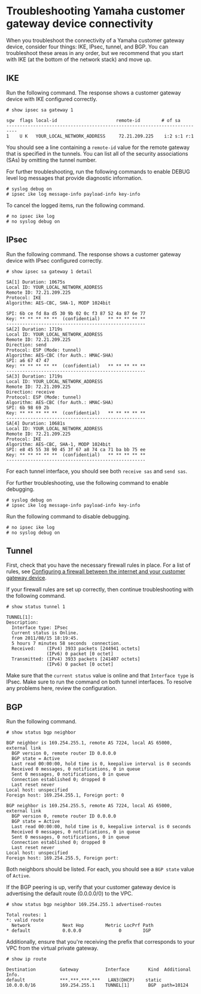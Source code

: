 # Troubleshooting Yamaha customer gateway device connectivity<a name="Yamaha_Troubleshooting"></a>

When you troubleshoot the connectivity of a Yamaha customer gateway device, consider four things: IKE, IPsec, tunnel, and BGP\. You can troubleshoot these areas in any order, but we recommend that you start with IKE \(at the bottom of the network stack\) and move up\.

## IKE<a name="YamahaIKE"></a>

Run the following command\. The response shows a customer gateway device with IKE configured correctly\.

```
# show ipsec sa gateway 1
```

```
sgw  flags local-id                      remote-id        # of sa
--------------------------------------------------------------------------
1    U K   YOUR_LOCAL_NETWORK_ADDRESS     72.21.209.225    i:2 s:1 r:1
```

You should see a line containing a `remote-id` value for the remote gateway that is specified in the tunnels\. You can list all of the security associations \(SAs\) by omitting the tunnel number\.

For further troubleshooting, run the following commands to enable DEBUG level log messages that provide diagnostic information\.

```
# syslog debug on
# ipsec ike log message-info payload-info key-info
```

To cancel the logged items, run the following command\.

```
# no ipsec ike log
# no syslog debug on
```

## IPsec<a name="YamahaIPsec"></a>

Run the following command\. The response shows a customer gateway device with IPsec configured correctly\.

```
# show ipsec sa gateway 1 detail
```

```
SA[1] Duration: 10675s
Local ID: YOUR_LOCAL_NETWORK_ADDRESS
Remote ID: 72.21.209.225
Protocol: IKE
Algorithm: AES-CBC, SHA-1, MODP 1024bit

SPI: 6b ce fd 8a d5 30 9b 02 0c f3 87 52 4a 87 6e 77 
Key: ** ** ** ** **  (confidential)   ** ** ** ** **
----------------------------------------------------
SA[2] Duration: 1719s
Local ID: YOUR_LOCAL_NETWORK_ADDRESS
Remote ID: 72.21.209.225
Direction: send
Protocol: ESP (Mode: tunnel)
Algorithm: AES-CBC (for Auth.: HMAC-SHA)
SPI: a6 67 47 47 
Key: ** ** ** ** **  (confidential)   ** ** ** ** **
----------------------------------------------------
SA[3] Duration: 1719s
Local ID: YOUR_LOCAL_NETWORK_ADDRESS
Remote ID: 72.21.209.225
Direction: receive
Protocol: ESP (Mode: tunnel)
Algorithm: AES-CBC (for Auth.: HMAC-SHA)
SPI: 6b 98 69 2b 
Key: ** ** ** ** **  (confidential)   ** ** ** ** **
----------------------------------------------------
SA[4] Duration: 10681s
Local ID: YOUR_LOCAL_NETWORK_ADDRESS
Remote ID: 72.21.209.225
Protocol: IKE
Algorithm: AES-CBC, SHA-1, MODP 1024bit
SPI: e8 45 55 38 90 45 3f 67 a8 74 ca 71 ba bb 75 ee 
Key: ** ** ** ** **  (confidential)   ** ** ** ** **
----------------------------------------------------
```

For each tunnel interface, you should see both `receive sas` and `send sas`\.

For further troubleshooting, use the following command to enable debugging\.

```
# syslog debug on
# ipsec ike log message-info payload-info key-info
```

Run the following command to disable debugging\.

```
# no ipsec ike log
# no syslog debug on
```

## Tunnel<a name="YamahaTunnel"></a>

First, check that you have the necessary firewall rules in place\. For a list of rules, see [Configuring a firewall between the internet and your customer gateway device](your-cgw.md#FirewallRules)\.

If your firewall rules are set up correctly, then continue troubleshooting with the following command\.

```
# show status tunnel 1
```

```
TUNNEL[1]: 
Description: 
  Interface type: IPsec
  Current status is Online.
  from 2011/08/15 18:19:45.
  5 hours 7 minutes 58 seconds  connection.
  Received:    (IPv4) 3933 packets [244941 octets]
               (IPv6) 0 packet [0 octet]
  Transmitted: (IPv4) 3933 packets [241407 octets]
               (IPv6) 0 packet [0 octet]
```

Make sure that the `current status` value is online and that `Interface type` is IPsec\. Make sure to run the command on both tunnel interfaces\. To resolve any problems here, review the configuration\.

## BGP<a name="YamahaBGP"></a>

Run the following command\.

```
# show status bgp neighbor
```

```
BGP neighbor is 169.254.255.1, remote AS 7224, local AS 65000, external link
  BGP version 0, remote router ID 0.0.0.0
  BGP state = Active
  Last read 00:00:00, hold time is 0, keepalive interval is 0 seconds
  Received 0 messages, 0 notifications, 0 in queue
  Sent 0 messages, 0 notifications, 0 in queue
  Connection established 0; dropped 0
  Last reset never
Local host: unspecified
Foreign host: 169.254.255.1, Foreign port: 0

BGP neighbor is 169.254.255.5, remote AS 7224, local AS 65000, external link
  BGP version 0, remote router ID 0.0.0.0
  BGP state = Active
  Last read 00:00:00, hold time is 0, keepalive interval is 0 seconds
  Received 0 messages, 0 notifications, 0 in queue
  Sent 0 messages, 0 notifications, 0 in queue
  Connection established 0; dropped 0
  Last reset never
Local host: unspecified
Foreign host: 169.254.255.5, Foreign port:
```

Both neighbors should be listed\. For each, you should see a `BGP state` value of `Active`\.

If the BGP peering is up, verify that your customer gateway device is advertising the default route \(0\.0\.0\.0/0\) to the VPC\. 

```
# show status bgp neighbor 169.254.255.1 advertised-routes 
```

```
Total routes: 1
*: valid route
  Network            Next Hop        Metric LocPrf Path
* default            0.0.0.0              0        IGP
```

Additionally, ensure that you're receiving the prefix that corresponds to your VPC from the virtual private gateway\. 

```
# show ip route
```

```
Destination         Gateway          Interface       Kind  Additional Info.
default             ***.***.***.***   LAN3(DHCP)    static  
10.0.0.0/16         169.254.255.1    TUNNEL[1]       BGP  path=10124
```